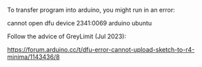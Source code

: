 To transfer program into arduino, you might run in an error:

cannot open dfu device 2341:0069 arduino ubuntu

Follow the advice of GreyLimit (Jul 2023): 

https://forum.arduino.cc/t/dfu-error-cannot-upload-sketch-to-r4-minima/1143436/8
